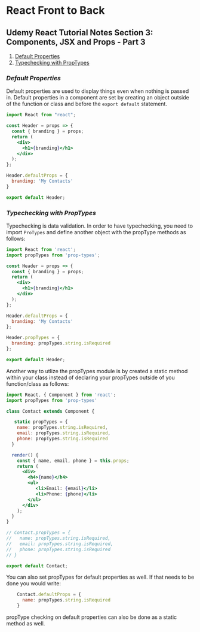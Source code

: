 # React Front to Back

## Udemy React Tutorial Notes Section 3: Components, JSX and Props - Part 3

1. [ Default Properties ](#default-props)
2. [ Typechecking with PropTypes ](#typecheck)

<a data="default-props"></a>
### **_Default Properties_**


Default properties are used to display things even when nothing is passed in. Default properties in a component are set by creating an object outside of the function or class and before the ```export default``` statement.

```jsx
import React from "react";

const Header = props => {
  const { branding } = props;
  return (
    <div>
      <h1>{branding}</h1>
    </div>
  );
};

Header.defaultProps = {
  branding: 'My Contacts'
}

export default Header;
```

<a data="typecheck"></a>
### **_Typechecking with PropTypes_**

Typechecking is data validation. In order to have typechecking, you need to import ```ProTypes``` and define another object with the propType methods as follows:

```jsx
import React from 'react';
import propTypes from 'prop-types';

const Header = props => {
  const { branding } = props;
  return (
    <div>
      <h1>{branding}</h1>
    </div>
  );
};

Header.defaultProps = {
  branding: 'My Contacts'
};

Header.propTypes = {
  branding: propTypes.string.isRequired
};

export default Header;
```
Another way to utlize the propTypes module is by created a static method within your class instead of declaring your propTypes outside of you function/class as follows:

```jsx
import React, { Component } from 'react';
import propTypes from 'prop-types'

class Contact extends Component {

   static propTypes = {
    name: propTypes.string.isRequired,
    email: propTypes.string.isRequired,
    phone: propTypes.string.isRequired
  }

  render() {
    const { name, email, phone } = this.props;
    return (
      <div>
        <h4>{name}</h4>
        <ul>
           <li>Email: {email}</li>
           <li>Phone: {phone}</li>
        </ul>
      </div>
    );
  }
}

// Contact.propTypes = {
//   name: propTypes.string.isRequired,
//   email: propTypes.string.isRequired,
//   phone: propTypes.string.isRequired
// }

export default Contact;
```

You can also set propTypes for default properties as well. If that needs to be done you would write:

```jsx
    Contact.defaultProps = {
      name: propTypes.string.isRequired
    }
```

propType checking on default properties can also be done as a static method as well.